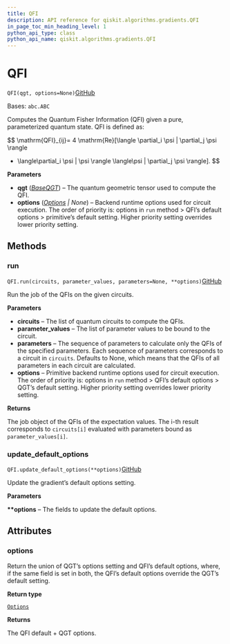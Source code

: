 ```yaml
---
title: QFI
description: API reference for qiskit.algorithms.gradients.QFI
in_page_toc_min_heading_level: 1
python_api_type: class
python_api_name: qiskit.algorithms.gradients.QFI
---
```


# QFI

<span id="qiskit.algorithms.gradients.QFI" />

`QFI(qgt, options=None)`[GitHub](https://github.com/qiskit/qiskit/tree/stable/0.40/qiskit/algorithms/gradients/qfi.py "view source code")

Bases: `abc.ABC`

Computes the Quantum Fisher Information (QFI) given a pure, parameterized quantum state. QFI is defined as:

$$
\mathrm{QFI}_{ij}= 4 \mathrm{Re}[\langle \partial_i \psi | \partial_j \psi \rangle
- \langle\partial_i \psi | \psi \rangle \langle\psi | \partial_j \psi \rangle].
$$

**Parameters**

*   **qgt** ([*BaseQGT*](qiskit.algorithms.gradients.BaseQGT "qiskit.algorithms.gradients.BaseQGT")) – The quantum geometric tensor used to compute the QFI.
*   **options** ([*Options*](qiskit.providers.Options "qiskit.providers.Options") *| None*) – Backend runtime options used for circuit execution. The order of priority is: options in `run` method > QFI’s default options > primitive’s default setting. Higher priority setting overrides lower priority setting.

## Methods

### run

<span id="qiskit.algorithms.gradients.QFI.run" />

`QFI.run(circuits, parameter_values, parameters=None, **options)`[GitHub](https://github.com/qiskit/qiskit/tree/stable/0.40/qiskit/algorithms/gradients/qfi.py "view source code")

Run the job of the QFIs on the given circuits.

**Parameters**

*   **circuits** – The list of quantum circuits to compute the QFIs.
*   **parameter\_values** – The list of parameter values to be bound to the circuit.
*   **parameters** – The sequence of parameters to calculate only the QFIs of the specified parameters. Each sequence of parameters corresponds to a circuit in `circuits`. Defaults to None, which means that the QFIs of all parameters in each circuit are calculated.
*   **options** – Primitive backend runtime options used for circuit execution. The order of priority is: options in `run` method > QFI’s default options > QGT’s default setting. Higher priority setting overrides lower priority setting.

**Returns**

The job object of the QFIs of the expectation values. The i-th result corresponds to `circuits[i]` evaluated with parameters bound as `parameter_values[i]`.

### update\_default\_options

<span id="qiskit.algorithms.gradients.QFI.update_default_options" />

`QFI.update_default_options(**options)`[GitHub](https://github.com/qiskit/qiskit/tree/stable/0.40/qiskit/algorithms/gradients/qfi.py "view source code")

Update the gradient’s default options setting.

**Parameters**

**\*\*options** – The fields to update the default options.

## Attributes

<span id="qiskit.algorithms.gradients.QFI.options" />

### options

Return the union of QGT’s options setting and QFI’s default options, where, if the same field is set in both, the QFI’s default options override the QGT’s default setting.

**Return type**

[`Options`](qiskit.providers.Options "qiskit.providers.options.Options")

**Returns**

The QFI default + QGT options.

